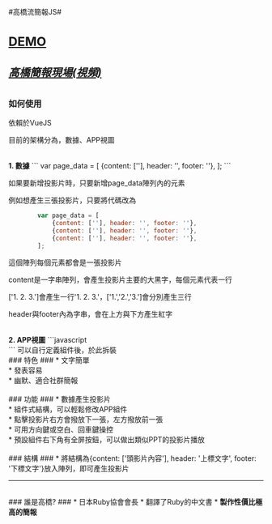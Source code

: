 #高橋流簡報JS#

<a href='https://timwei.github.io/takahashijs/'><h3>DEMO</h3></a>
<a href='https://www.youtube.com/watch?v=Vor6Yul7CMg'><h5>高橋簡報現場(視頻)</h5></a>
---

### 如何使用 ###
依賴於VueJS

目前的架構分為，數據、APP視圖

</br>
<b>1. 數據</b>
```
	var page_data = [
		{content: [''], header: '', footer: ''},
	];
```

如果要新增投影片時，只要新增page_data陣列內的元素

例如想產生三張投影片，只要將代碼改為

```javascript
		var page_data = [
			{content: [''], header: '', footer: ''},
			{content: [''], header: '', footer: ''},
			{content: [''], header: '', footer: ''},
		];
```

這個陣列每個元素都會是一張投影片

content是一字串陣列，會產生投影片主要的大黑字，每個元素代表一行

['1. 2. 3.']會產生一行'1. 2. 3.'，['1.','2.','3.']會分別產生三行

header與footer內為字串，會在上方與下方產生紅字



</br>
<b>2. APP視圖</b>
```javascript
	<div class='taka_hashi'>
		<taka-arrow></taka-arrow>
		<taka-content></taka-content>
		<taka-fs></taka-fs>
	</div>
```
可以自行定義組件後，於此拆裝

</br>
### 特色 ###
* 文字簡單</br>
* 發表容易</br>
* 幽默、適合社群簡報</br>


</br>
### 功能 ###
* 數據產生投影片</br>
* 組件式結構，可以輕鬆修改APP組件</br>
* 點擊投影片右方會撥放下一張，左方撥放前一張</br>
* 可用方向鍵或空白、回車鍵操控</br>
* 預設組件右下角有全屏按鈕，可以做出類似PPT的投影片播放</br>

</br>
### 結構 ###
* 將結構為{content: ['頭影片內容'], header: '上標文字', footer: '下標文字'}放入陣列，即可產生投影片

---

</br>
### 誰是高橋? ###
* 日本Ruby協會會長
* 翻譯了Ruby的中文書
* <b>製作性價比極高的簡報</b>


